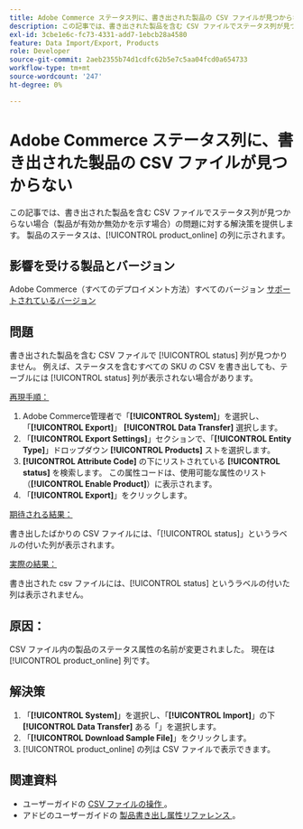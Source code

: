 ```yaml
---
title: Adobe Commerce ステータス列に、書き出された製品の CSV ファイルが見つからない
description: この記事では、書き出された製品を含む CSV ファイルでステータス列が見つからない場合の問題の解決策を説明します。
exl-id: 3cbe1e6c-fc73-4331-add7-1ebcb28a4580
feature: Data Import/Export, Products
role: Developer
source-git-commit: 2aeb2355b74d1cdfc62b5e7c5aa04fcd0a654733
workflow-type: tm+mt
source-wordcount: '247'
ht-degree: 0%

---
```


# Adobe Commerce ステータス列に、書き出された製品の CSV ファイルが見つからない

この記事では、書き出された製品を含む CSV ファイルでステータス列が見つからない場合（製品が有効か無効かを示す場合）の問題に対する解決策を提供します。 製品のステータスは、[!UICONTROL product_online] の列に示されます。

## 影響を受ける製品とバージョン

Adobe Commerce（すべてのデプロイメント方法）すべてのバージョン [ サポートされているバージョン ](https://www.adobe.com/content/dam/cc/en/legal/terms/enterprise/pdfs/Adobe-Commerce-Software-Lifecycle-Policy.pdf)

## 問題

書き出された製品を含む CSV ファイルで [!UICONTROL status] 列が見つかりません。 例えば、ステータスを含むすべての SKU の CSV を書き出しても、テーブルには [!UICONTROL status] 列が表示されない場合があります。

<u> 再現手順：</u>

1. Adobe Commerce管理者で「**[!UICONTROL System]**」を選択し、「**[!UICONTROL Export]**」 **[!UICONTROL Data Transfer]** 選択します。
1. 「**[!UICONTROL Export Settings]**」セクションで、「**[!UICONTROL Entity Type]**」ドロップダウン **[!UICONTROL Products]** ストを選択します。
1. **[!UICONTROL Attribute Code]** の下にリストされている **[!UICONTROL status]** を検索します。 この属性コードは、使用可能な属性のリスト（**[!UICONTROL Enable Product]**）に表示されます。
1. 「**[!UICONTROL Export]**」をクリックします。

<u> 期待される結果：</u>

書き出したばかりの CSV ファイルには、「[!UICONTROL status]」というラベルの付いた列が表示されます。

<u> 実際の結果：</u>

書き出された csv ファイルには、[!UICONTROL status] というラベルの付いた列は表示されません。

## 原因：

CSV ファイル内の製品のステータス属性の名前が変更されました。 現在は [!UICONTROL product_online] 列です。

## 解決策

1. 「**[!UICONTROL System]**」を選択し、「**[!UICONTROL Import]**」の下 **[!UICONTROL Data Transfer]** ある「」を選択します。
1. 「**[!UICONTROL Download Sample File]**」をクリックします。
1. [!UICONTROL product_online] の列は CSV ファイルで表示できます。

## 関連資料

* ユーザーガイドの [CSV ファイルの操作 ](https://experienceleague.adobe.com/ja/docs/commerce-admin/systems/data-transfer/data-csv)。
* アドビのユーザーガイドの [ 製品書き出し属性リファレンス ](https://experienceleague.adobe.com/ja/docs/commerce-admin/systems/data-transfer/data-attributes-product)。

